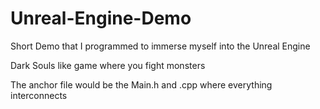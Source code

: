 # Unreal-Engine-Demo
Short Demo that I programmed to immerse myself into the Unreal Engine 

Dark Souls like game where you fight monsters

The anchor file would be the Main.h and .cpp where everything interconnects

